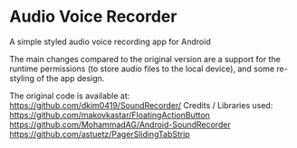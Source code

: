 # Audio Voice Recorder
A simple styled audio voice recording app for Android

The main changes compared to the original version are a support for the runtime permissions (to store audio files to the local device), and some re-styling of the app design.

The original code is available at: https://github.com/dkim0419/SoundRecorder/
Credits / Libraries used:
https://github.com/makovkastar/FloatingActionButton
https://github.com/MohammadAG/Android-SoundRecorder
https://github.com/astuetz/PagerSlidingTabStrip
